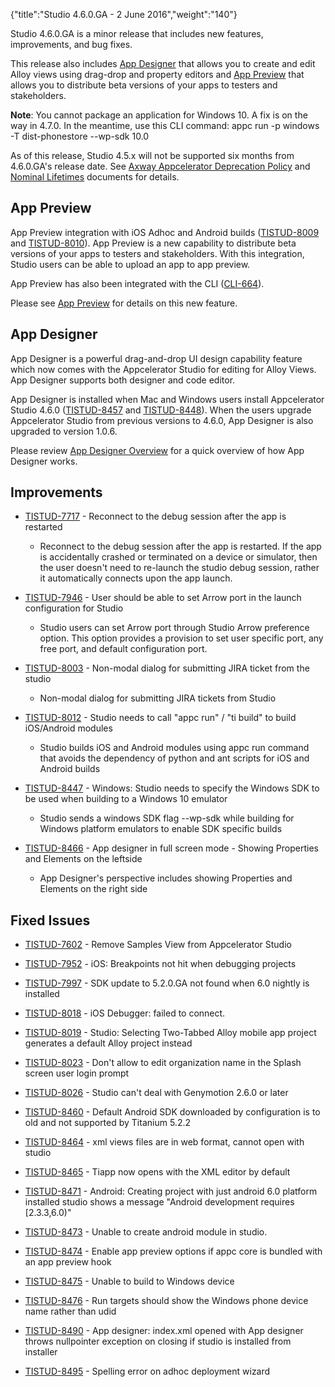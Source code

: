 {"title":"Studio 4.6.0.GA - 2 June 2016","weight":"140"}

Studio 4.6.0.GA is a minor release that includes new features, improvements, and bug fixes.

This release also includes [App Designer](/docs/appc/Axway_Appcelerator_Studio/Axway_Appcelerator_Studio_How-tos/App_Designer_Overview/) that allows you to create and edit Alloy views using drag-drop and property editors and [App Preview](/docs/appc/Axway_Appcelerator_Studio/Axway_Appcelerator_Studio_How-tos/App_Preview/) that allows you to distribute beta versions of your apps to testers and stakeholders.

**Note**: You cannot package an application for Windows 10. A fix is on the way in 4.7.0. In the meantime, use this CLI command: appc run -p windows -T dist-phonestore --wp-sdk 10.0

As of this release, Studio 4.5.x will not be supported six months from 4.6.0.GA's release date. See [Axway Appcelerator Deprecation Policy](/docs/appc/AMPLIFY_Appcelerator_Services_Overview/Axway_Appcelerator_Deprecation_Policy/) and [Nominal Lifetimes](/docs/appc/AMPLIFY_Appcelerator_Services_Overview/Axway_Appcelerator_Product_Lifecycle/#nominal-lifetimes) documents for details.

## App Preview

App Preview integration with iOS Adhoc and Android builds ([TISTUD-8009](https://jira.appcelerator.org/browse/TISTUD-8009) and [TISTUD-8010](https://jira.appcelerator.org/browse/TISTUD-8010)). App Preview is a new capability to distribute beta versions of your apps to testers and stakeholders. With this integration, Studio users can be able to upload an app to app preview.

App Preview has also been integrated with the CLI ([CLI-664](https://jira.appcelerator.org/browse/CLI-664)).

Please see [App Preview](/docs/appc/Axway_Appcelerator_Studio/Axway_Appcelerator_Studio_How-tos/App_Preview/) for details on this new feature.

## App Designer

App Designer is a powerful drag-and-drop UI design capability feature which now comes with the Appcelerator Studio for editing for Alloy Views. App Designer supports both designer and code editor.

App Designer is installed when Mac and Windows users install Appcelerator Studio 4.6.0 ([TISTUD-8457](https://jira.appcelerator.org/browse/TISTUD-8457) and [TISTUD-8448](https://jira.appcelerator.org/browse/TISTUD-8448)). When the users upgrade Appcelerator Studio from previous versions to 4.6.0, App Designer is also upgraded to version 1.0.6.

Please review [App Designer Overview](/docs/appc/Axway_Appcelerator_Studio/Axway_Appcelerator_Studio_How-tos/App_Designer_Overview/) for a quick overview of how App Designer works.

## Improvements

* [TISTUD-7717](https://jira.appcelerator.org/browse/TISTUD-7717) - Reconnect to the debug session after the app is restarted

    * Reconnect to the debug session after the app is restarted. If the app is accidentally crashed or terminated on a device or simulator, then the user doesn't need to re-launch the studio debug session, rather it automatically connects upon the app launch.

* [TISTUD-7946](https://jira.appcelerator.org/browse/TISTUD-7946) - User should be able to set Arrow port in the launch configuration for Studio

    * Studio users can set Arrow port through Studio Arrow preference option. This option provides a provision to set user specific port, any free port, and default configuration port.

* [TISTUD-8003](https://jira.appcelerator.org/browse/TISTUD-8003) - Non-modal dialog for submitting JIRA ticket from the studio

    * Non-modal dialog for submitting JIRA tickets from Studio

* [TISTUD-8012](https://jira.appcelerator.org/browse/TISTUD-8012) - Studio needs to call "appc run" / "ti build" to build iOS/Android modules

    * Studio builds iOS and Android modules using appc run command that avoids the dependency of python and ant scripts for iOS and Android builds

* [TISTUD-8447](https://jira.appcelerator.org/browse/TISTUD-8447) - Windows: Studio needs to specify the Windows SDK to be used when building to a Windows 10 emulator

    * Studio sends a windows SDK flag \--wp-sdk while building for Windows platform emulators to enable SDK specific builds

* [TISTUD-8466](https://jira.appcelerator.org/browse/TISTUD-8466) - App designer in full screen mode - Showing Properties and Elements on the leftside

    * App Designer's perspective includes showing Properties and Elements on the right side

## Fixed Issues

* [TISTUD-7602](https://jira.appcelerator.org/browse/TISTUD-7602) - Remove Samples View from Appcelerator Studio

* [TISTUD-7952](https://jira.appcelerator.org/browse/TISTUD-7952) - iOS: Breakpoints not hit when debugging projects

* [TISTUD-7997](https://jira.appcelerator.org/browse/TISTUD-7997) - SDK update to 5.2.0.GA not found when 6.0 nightly is installed

* [TISTUD-8018](https://jira.appcelerator.org/browse/TISTUD-8018) - iOS Debugger: failed to connect.

* [TISTUD-8019](https://jira.appcelerator.org/browse/TISTUD-8019) - Studio: Selecting Two-Tabbed Alloy mobile app project generates a default Alloy project instead

* [TISTUD-8023](https://jira.appcelerator.org/browse/TISTUD-8023) - Don't allow to edit organization name in the Splash screen user login prompt

* [TISTUD-8026](https://jira.appcelerator.org/browse/TISTUD-8026) - Studio can't deal with Genymotion 2.6.0 or later

* [TISTUD-8460](https://jira.appcelerator.org/browse/TISTUD-8460) - Default Android SDK downloaded by configuration is to old and not supported by Titanium 5.2.2

* [TISTUD-8464](https://jira.appcelerator.org/browse/TISTUD-8464) - xml views files are in web format, cannot open with studio

* [TISTUD-8465](https://jira.appcelerator.org/browse/TISTUD-8465) - Tiapp now opens with the XML editor by default

* [TISTUD-8471](https://jira.appcelerator.org/browse/TISTUD-8471) - Android: Creating project with just android 6.0 platform installed studio shows a message "Android development requires \[2.3.3,6.0)"

* [TISTUD-8473](https://jira.appcelerator.org/browse/TISTUD-8473) - Unable to create android module in studio.

* [TISTUD-8474](https://jira.appcelerator.org/browse/TISTUD-8474) - Enable app preview options if appc core is bundled with an app preview hook

* [TISTUD-8475](https://jira.appcelerator.org/browse/TISTUD-8475) - Unable to build to Windows device

* [TISTUD-8476](https://jira.appcelerator.org/browse/TISTUD-8476) - Run targets should show the Windows phone device name rather than udid

* [TISTUD-8490](https://jira.appcelerator.org/browse/TISTUD-8490) - App designer: index.xml opened with App designer throws nullpointer exception on closing if studio is installed from installer

* [TISTUD-8495](https://jira.appcelerator.org/browse/TISTUD-8495) - Spelling error on adhoc deployment wizard
